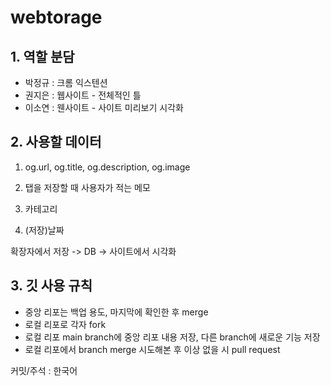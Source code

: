 # webtorage

## 1. 역할 분담
  - 박정규 : 크롬 익스텐션
  - 권지은 : 웹사이트 - 전체적인 틀
  - 이소연 : 웬사이트 - 사이트 미리보기 시각화

## 2. 사용할 데이터
  1. og.url, og.title, og.description, og.image
  
  2. 탭을 저장할 때 사용자가 적는 메모
  
  3. 카테고리
  
  4. (저장)날짜
  
  확장자에서 저장 -> DB -> 사이트에서 시각화
  
## 3. 깃 사용 규칙
  - 중앙 리포는 백업 용도, 마지막에 확인한 후 merge
  - 로컬 리포로 각자 fork
  - 로컬 리포 main branch에 중앙 리포 내용 저장, 다른 branch에 새로운 기능 저장
  - 로컬 리포에서 branch merge 시도해본 후 이상 없을 시 pull request

  커밋/주석 : 한국어
